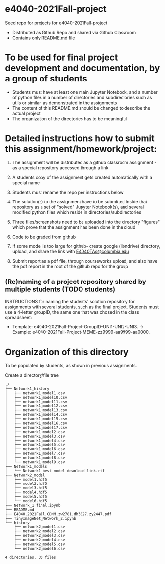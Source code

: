 # e4040-2021Fall-project
Seed repo for projects for e4040-2021Fall-project
  - Distributed as Github Repo and shared via Github Classroom
  - Contains only README.md file

# To be used for final project development and documentation, by a group of students
  - Students must have at least one main Jupyter Notebook, and a number of python files in a number of directories and subdirectories such as utils or similar, as demonstrated in the assignments
  - The content of this README.md should be changed to describe the actual project
  - The organization of the directories has to be meaningful
  
# Detailed instructions how to submit this assignment/homework/project:
1. The assignment will be distributed as a github classroom assignment - as a special repository accessed through a link

2. A students copy of the assignment gets created automatically with a special name
3. Students must rename the repo per instructions below

4. The solution(s) to the assignment have to be submitted inside that repository as a set of "solved" Jupyter Notebook(s), and several modified python files which reside in directories/subdirectories

5. Three files/screenshots need to be uploaded into the directory "figures" which prove that the assignment has been done in the cloud

6. Code to be graded from github

7. If some model is too large for github- create google (liondrive) directory, upload, and share the link with E4040TAs@columbia.edu

8. Submit report as a pdf file, through courseworks upload, and also have the pdf report in the root of the github repo for the group


## (Re)naming of a project repository shared by multiple students (TODO students)
INSTRUCTIONS for naming the students' solution repository for assignments with several students, such as the final project. Students must use a 4-letter groupID, the same one that was chosed in the class spreadsheet: 
* Template: e4040-2021Fall-Project-GroupID-UNI1-UNI2-UNI3. -> Example: e4040-2021Fall-Project-MEME-zz9999-aa9999-aa0000.

# Organization of this directory
To be populated by students, as shown in previous assignments.

Create a directory/file tree

```
./
├── Network1_history
│   ├── network1_model1.csv
│   ├── network1_model10.csv
│   ├── network1_model11.csv
│   ├── network1_model12.csv
│   ├── network1_model13.csv
│   ├── network1_model14.csv
│   ├── network1_model15.csv
│   ├── network1_model16.csv
│   ├── network1_model17.csv
│   ├── network1_model2.csv
│   ├── network1_model3.csv
│   ├── network1_model4.csv
│   ├── network1_model5.csv
│   ├── network1_model6.csv
│   ├── network1_model7.csv
│   ├── network1_model8.csv
│   └── network1_model9.csv
├── Network1_models
│   └── Network1 best model download link.rtf
├── Network2_model
│   ├── model1.hdf5
│   ├── model2.hdf5
│   ├── model3.hdf5
│   ├── model4.hdf5
│   ├── model5.hdf5
│   └── model6.hdf5
├── Network_1 final.ipynb
├── README.md
├── E4040.2021Fall.CDNM.zw2781.dh3027.zy2447.pdf
├── TinyImageNet_Network_2.ipynb
└── history
    ├── network2_model1.csv
    ├── network2_model2.csv
    ├── network2_model3.csv
    ├── network2_model4.csv
    ├── network2_model5.csv
    └── network2_model6.csv

4 directories, 33 files
```
